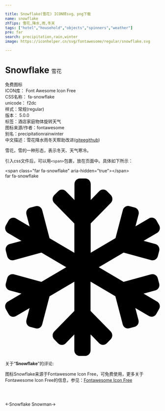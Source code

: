 ```yaml
---

title: Snowflake(雪花) ICON转svg、png下载
name: snowflake
zhTips: 雪花,降水,雨,冬天
tags: ["hotel","household","objects","spinners","weather"]
pre: far
search: precipitation,rain,winter
image: https://iconhelper.cn/svg/fontawesome/regular/snowflake.svg

---
```


# Snowflake  <small style="font-size: 60%;font-weight: 100">雪花</small>


<div class="detail-page">
<p>
<span><span class="badge-success badge">免费图标</span> </span>
<br/>
<span>
ICON库：
<span class="badge-secondary badge">Font Awesome Icon Free</span> 
</span>
<br/>
<span>
CSS名称：
<span class="badge-secondary badge">fa-snowflake</span> 
</span>
<br/>
<span>
unicode：
<span class="badge-secondary badge">f2dc</span> 
<copy-btn content='f2dc' btn-title=""></copy-btn>
<copy-btn :content='String.fromCodePoint(parseInt("f2dc", 16))' btn-title="复制U"></copy-btn>
</span><br/><span>样式：<span class="badge-light badge">常规(regular)</span></span>
<br/>
<span>
版本：
<span class="badge-secondary badge">5.0.0</span> 
</span><br/><span>标签：<span class="badge-light badge"><router-link to="/tags/hotel.html">酒店</router-link></span><span class="badge-light badge"><router-link to="/tags/household.html">家庭</router-link></span><span class="badge-light badge"><router-link to="/tags/objects.html">物体</router-link></span><span class="badge-light badge"><router-link to="/tags/spinners.html">旋转</router-link></span><span class="badge-light badge"><router-link to="/tags/weather.html">天气</router-link></span></span>
<br/>
<span>图标来源/作者：<span class="badge-light badge">fontawesome</span></span> 
<br/>
<span>别名：<span class="badge-light badge">precipitation</span><span class="badge-light badge">rain</span><span class="badge-light badge">winter</span></span><br/><span class="zh-detail">中文描述：<span class="badge-primary badge">雪花</span><span class="badge-primary badge">降水</span><span class="badge-primary badge">雨</span><span class="badge-primary badge">冬天</span><span class="help-link"><span>帮助改进</span>(<a href="https://gitee.com/liuwave/icon-helper/edit/master/json/fontawesome/regular/snowflake.json" target="_blank" rel="noopener noreferrer">gitee</a><a href="https://github.com/liuwave/icon-helper/edit/master/json/fontawesome/regular/snowflake.json" target="_blank" rel="noopener noreferrer">github</a></span>)</span><br/>
</p>
</div><div class="description description alert alert-light">雪花，雪的一种形态，表示冬天、天气寒冷。</div>
<div class="alert alert-dark">
  <i class="far fa-snowflake fa-xs"></i>
  <i class="far fa-snowflake fa-sm"></i>
  <i class="far fa-snowflake fa-lg"></i>
  <i class="far fa-snowflake fa-2x"></i>
  <i class="far fa-snowflake fa-3x"></i>
  <i class="far fa-snowflake fa-5x"></i>
  <i class="far fa-snowflake fa-7x"></i>
</div>
<div>
  <p>引入css文件后，可以用<code>&lt;span&gt;</code>包裹，放在页面中。具体如下所示：    
  </p>
  <div class="alert alert-primary" style="font-size: 14px">
    &lt;span class="far fa-snowflake" aria-hidden="true"&gt;&lt;/span&gt;
    <copy-btn content='<span class="far fa-snowflake" aria-hidden="true"></span>'></copy-btn>
  </div>
  <div class="alert alert-secondary">
    <i class="far fa-snowflake"
    style="font-size: 24px"
    aria-hidden="true"></i> far fa-snowflake
    <copy-btn content="far fa-snowflake" btn-title="复制图标名称"></copy-btn>
  </div>
</div>
<div id="svg" class="svg-wrap">
<svg xmlns="http://www.w3.org/2000/svg" viewBox="0 0 448 512"><path d="M440.1 355.2l-39.2-23 34.1-9.3c8.4-2.3 13.4-11.1 11.1-19.6l-4.1-15.5c-2.2-8.5-10.9-13.6-19.3-11.3L343 298.2 271.2 256l71.9-42.2 79.7 21.7c8.4 2.3 17-2.8 19.3-11.3l4.1-15.5c2.2-8.5-2.7-17.3-11.1-19.6l-34.1-9.3 39.2-23c7.5-4.4 10.1-14.2 5.8-21.9l-7.9-13.9c-4.3-7.7-14-10.3-21.5-5.9l-39.2 23 9.1-34.7c2.2-8.5-2.7-17.3-11.1-19.6l-15.2-4.1c-8.4-2.3-17 2.8-19.3 11.3l-21.3 81-71.9 42.2v-84.5L306 70.4c6.1-6.2 6.1-16.4 0-22.6l-11.1-11.3c-6.1-6.2-16.1-6.2-22.2 0l-24.9 25.4V16c0-8.8-7-16-15.7-16h-15.7c-8.7 0-15.7 7.2-15.7 16v46.1l-24.9-25.4c-6.1-6.2-16.1-6.2-22.2 0L142.1 48c-6.1 6.2-6.1 16.4 0 22.6l58.3 59.3v84.5l-71.9-42.2-21.3-81c-2.2-8.5-10.9-13.6-19.3-11.3L72.7 84c-8.4 2.3-13.4 11.1-11.1 19.6l9.1 34.7-39.2-23c-7.5-4.4-17.1-1.8-21.5 5.9l-7.9 13.9c-4.3 7.7-1.8 17.4 5.8 21.9l39.2 23-34.1 9.1c-8.4 2.3-13.4 11.1-11.1 19.6L6 224.2c2.2 8.5 10.9 13.6 19.3 11.3l79.7-21.7 71.9 42.2-71.9 42.2-79.7-21.7c-8.4-2.3-17 2.8-19.3 11.3l-4.1 15.5c-2.2 8.5 2.7 17.3 11.1 19.6l34.1 9.3-39.2 23c-7.5 4.4-10.1 14.2-5.8 21.9L10 391c4.3 7.7 14 10.3 21.5 5.9l39.2-23-9.1 34.7c-2.2 8.5 2.7 17.3 11.1 19.6l15.2 4.1c8.4 2.3 17-2.8 19.3-11.3l21.3-81 71.9-42.2v84.5l-58.3 59.3c-6.1 6.2-6.1 16.4 0 22.6l11.1 11.3c6.1 6.2 16.1 6.2 22.2 0l24.9-25.4V496c0 8.8 7 16 15.7 16h15.7c8.7 0 15.7-7.2 15.7-16v-46.1l24.9 25.4c6.1 6.2 16.1 6.2 22.2 0l11.1-11.3c6.1-6.2 6.1-16.4 0-22.6l-58.3-59.3v-84.5l71.9 42.2 21.3 81c2.2 8.5 10.9 13.6 19.3 11.3L375 428c8.4-2.3 13.4-11.1 11.1-19.6l-9.1-34.7 39.2 23c7.5 4.4 17.1 1.8 21.5-5.9l7.9-13.9c4.6-7.5 2.1-17.3-5.5-21.7z"/></svg>
</div>
<detail full-name='fa-snowflake'></detail>
<div class="icon-detail__container">
<p>关于“<b>Snowflake</b>”的评论:</p>
</div>
<Vssue title="关于“Snowflake”的评论" />    
<div><p>图标Snowflake来源于Fontawesome Icon Free，可免费使用，更多关于  Fontawesome Icon Free的信息，参见：<a target="_blank" href="https://iconhelper.cn/fontawesome.html">Fontawesome Icon Free</a>
</p></div>

<div style="padding:2rem 0 " class="page-nav"><p class="inner"><span class="prev">←<router-link to="/icon/solid/snowflake.html">Snowflake</router-link></span> <span class="next"><router-link to="/icon/solid/snowman.html">Snowman</router-link>→</span></p></div>
